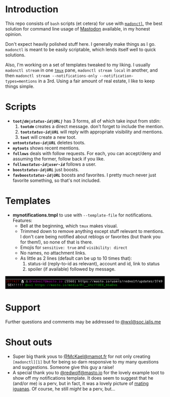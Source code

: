 Introduction
============

This repo consists of `bash` scripts (et cetera) for use with [`madonctl`][1], the best solution for command line usage of [Mastodon][4] available, in my honest opinion.

Don't expect heavily polished stuff here. I generally make things as I go. `madonctl` is meant to be easily scriptable, which lends itself well to quick solutions.

Also, I'm working on a set of templates tweaked to my liking. I usually `madonctl stream` in one [`tmux`][2] pane, `madonctl stream local` in another, and then `madonctl stream --notifications-only --notification-types=mentions` in a 3rd. Using a fair amount of real estate, I like to keep things simple.

Scripts
=======

 * **`toot`*****`[dm|status-id|URL]`*** has 3 forms, all of which take input from stdin:
   1. **`toot`*****`dm`*** creates a direct message. don't forget to include the mention.
   1. **`toot`*****`status-id|URL`*** will reply with appropriate visibility and mentions.
   1. **`toot`** will create a new toot.
 * **`untoot`*****`status-id|URL`*** deletes toots.
 * **`mytoots`** shows recent mentions.
 * **`follows`** deals with follow requests. For each, you can accept/deny and assuming the former, follow back if you like.
 * **`follow`*****`status-id|user-id`*** follows a user.
 * **`boost`*****`status-id|URL`*** just boosts. 
 * **`favboost`*****`status-id|URL`*** boosts and favorites. I pretty much never just favorite something, so that's not included.

Templates
=========

 * **mynotifications.tmpl** to use with `--template-file` for notifications. Features:
   * Bell at the beginning, which `tmux` makes visual.
   * Trimmed down to remove anything except stuff relevant to mentions. I don't care being notified about reblogs or favorites (but thank you for them!), so none of that is there.
   * Emojis for `sensitive: true` and `visibility: direct`
   * No names, no attachment links. 
   * As little as 2 lines (default can be up to 10 times that):
     1. status-id (reply-to-id as relevant), account and id, link to status
     2. spoiler (if available) followed by message.

![pic of mynotifications.tmpl in action](https://raw.githubusercontent.com/wxl/madonctl-scripts/master/assets/mynotifications.png "direct, sensitive toot with content warning")

Support
=======

Further questions and comments may be addressed to [@wxl@soc.ialis.me][3] 

Shout outs
==========

 * Super big thank yous to [@McKael@mamot.fr][7] for not only creating `[madonctl][1]` but for being so darn responsive to my many questions and suggestions. Someone give this guy a raise!
 * A special thank you to [@redwolf@masto.io][5] for the lovely example toot to show off my notifications template. It does seem to suggest that he (and/or me) is a perv, but in fact, it was a lovely picture of [mating iguanas][6]. Of course, he still *might* be a perv, but…

[1]: https://github.com/McKael/madonctl
[2]: https://github.com/tmux/tmux
[3]: https://soc.ialis.me/@wxl
[4]: https://github.com/tootsuite/mastodon
[5]: https://masto.io/@redwolf
[6]: https://pictor.ialis.me/media_attachments/files/000/218/734/original/79069ce1b3ea6da5.jpg
[7]: https://mamot.fr/@McKael
